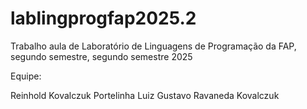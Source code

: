 # lablingprogfap2025.2
Trabalho aula de Laboratório de Linguagens de Programação da FAP, segundo semestre, segundo semestre 2025

Equipe:

Reinhold Kovalczuk Portelinha
Luiz Gustavo Ravaneda Kovalczuk
